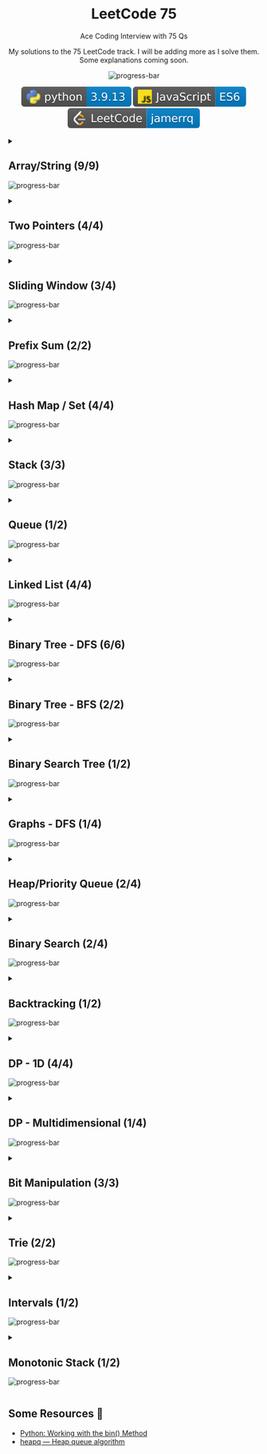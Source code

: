 <div align="center">

# LeetCode 75

Ace Coding Interview with 75 Qs

My solutions to the 75 LeetCode track. I will be adding more as I solve them.
Some explanations coming soon.

![progress-bar](https://progress-bar.dev/76/?title=done%20%2857%2F75%29%0A&width=380)

![Python3](./lib/badges/python.svg)
![JavaScript](./lib/badges/js.svg)
[![LeetCode](./lib/badges/leetcode.svg)](https://leetcode.com/jamerrq/)

</div>

<details>
<summary>

## Array/String (9/9)

![progress-bar](https://progress-bar.dev/100/?title=done&width=400)

</summary>

- [X] [1768. Merge Strings Alternately](./src/array-string/1768/solution.py)
- [X] [1071. Greatest Common Divisor of Strings](./src/array-string/1071/solution.py)
- [X] [1431. Kids With the Greatest Number of Candies](./src/array-string/1431/solution.py)
- [X] [605. Can Place Flowers](./src/array-string/605/solution.py)
- [X] [345. Reverse Vowels of a String](./src/array-string/345/solution.py)
- [X] [151. Reverse Words in a String](./src/array-string/151/solution.py)
- [X] [238. Product of Array Except Self](./src/array-string/238/solution.py)
- [X] [334. Increasing Triplet Subsequence](./src/array-string/334/solution.py)
- [X] [443. String Compression](./src/array-string/443/solution.py)

</details>

<details>

<summary>

## Two Pointers (4/4)

![progress-bar](https://progress-bar.dev/100/?title=done&width=400)

</summary>

- [X] [283. Move Zeroes](./src/two-pointers/283/solution.py)
- [X] [392. Is Subsequence](./src/two-pointers/392/solution.py)
- [X] [11. Container With Most Water](./src/two-pointers/11/solution.py)
- [X] [1679. Max Number of K-Sum Pairs](./src/two-pointers/1679/solution.py)

</details>

<details>

<summary>

## Sliding Window (3/4)

![progress-bar](https://progress-bar.dev/75/?title=done&width=400)

</summary>

- [X] [643. Maximum Average Subarray I](./src/sliding-window/643/solution.py)
- [X] [1456. Maximum Number of Vowels in a Substring of Given Length](./src/sliding-window/1456/solution.py)
<!-- - [ ] [1004. Max Consecutive Ones III](./src/sliding-window/1004/solution.py) -->
- [X] [1493. Longest Subarray of 1's After Deleting One Element](./src/sliding-window/1493/solution.py)

</details>

<details>

<summary>

## Prefix Sum (2/2)

![progress-bar](https://progress-bar.dev/100/?title=done&width=400)

</summary>

- [X] [1732. Find the Highest Altitude](./src/prefix-sum/1732/solution.py)
- [X] [724. Find Pivot Index](./src/prefix-sum/724/solution.py)

</details>

<details>

<summary>

## Hash Map / Set (4/4)

![progress-bar](https://progress-bar.dev/100/?title=done&width=400)

</summary>

- [X] [2215. Find the Difference of Two Arrays](./src/hash-map-set/2215/solution.py)
- [X] [1207. Unique Number of Occurrences](./src/hash-map-set/1207/solution.py)
- [X] [1657. Determine if Two Strings Are Close](./src/hash-map-set/1657/solution.py)
- [X] [2352. Equal Row and Column Pairs](./src/hash-map-set/2352/solution.py)

</details>

<details>

<summary>

## Stack (3/3)

![progress-bar](https://progress-bar.dev/100/?title=done&width=400)

</summary>

- [X] [2390. Removing Stars From a String](./src/stack/2390/solution.py)
- [X] [735. Asteroid Collision](./src/stack/735/solution.py)
- [X] [394. Decode String](./src/stack/394/solution.js)

</details>

<details>

<summary>

## Queue (1/2)

![progress-bar](https://progress-bar.dev/50/?title=done&width=400)

</summary>

- [X] [933. Number of Recent Calls](./src/queue/933/solution.py)
<!-- - [ ] Dota2 Senate -->

</details>

<details>

<summary>

## Linked List (4/4)

![progress-bar](https://progress-bar.dev/100/?title=done&width=400)

</summary>

- [X] [2095. Delete the Middle Node of a Linked List](./src/linked-list/2095/solution.py)
- [X] [328. Odd Even Linked List](./src/linked-list/328/solution.py)
- [X] [206. Reverse Linked List](./src/linked-list/206/solution.py)
- [X] [2130. Maximum Twin Sum of a Linked List](./src/linked-list/2130/solution.py)

</details>

<details>

<summary>

## Binary Tree - DFS (6/6)

![progress-bar](https://progress-bar.dev/100/?title=done&width=400)

</summary>

- [X] [104. Maximum Depth of Binary Tree](./src/binary-tree-dfs/104/solution.py)
- [X] [872. Leaf-Similar Trees](./src/binary-tree-dfs/872/solution.py)
- [X] [1448. Count Good Nodes in Binary Tree](./src/binary-tree-dfs/1448/solution.py)
- [X] [437. Path Sum III](./src/binary-tree-dfs/437/solution.py)
- [X] [1372. Longest ZigZag Path in a Binary Tree](./src/binary-tree-dfs/1372/solution.py)
- [X] [236. Lowest Common Ancestor of a Binary Tree](./src/binary-tree-dfs/236/solution.py)

</details>

<details>

<summary>

## Binary Tree - BFS (2/2)

![progress-bar](https://progress-bar.dev/100/?title=done&width=400)

</summary>

- [X] [199. Binary Tree Right Side View](./src/binary-tree-bfs/199/solution.py)
- [X] [1161. Maximum Level Sum of a Binary Tree](./src/binary-tree-bfs/1161/solution.py)

</details>

<details>

<summary>

## Binary Search Tree (1/2)

![progress-bar](https://progress-bar.dev/50/?title=done&width=400)

</summary>

- [X] [700. Search in a Binary Search Tree](./src/binary-search-tree/700/solution.py)
<!-- - [ ] [450. Delete Node in a BST] -->

</details>

<details>

<summary>

## Graphs - DFS (1/4)

![progress-bar](https://progress-bar.dev/25/?title=done&width=400)

</summary>

- [X] [841. Keys and Rooms](./src/graphs-dfs/841/solution.py)

</details>

<details>

<summary>

## Heap/Priority Queue (2/4)

![progress-bar](https://progress-bar.dev/50/?title=done&width=400)

</summary>

- [X] [215. Kth Largest Element in an Array](./src/heap-priority-queue/215/solution.py)
- [X] [2336. Smallest Number in Infinite Set](./src/heap-priority-queue/2336/solution.py)

</details>

<details>

<summary>

## Binary Search (2/4)

![progress-bar](https://progress-bar.dev/25/?title=done&width=400)

</summary>

- [X] [374. Guess Number Higher or Lower](./src/binary-search/374/solution.py)
- [X] [162. Find Peak Element](./src/binary-search/162/solution.py)

</details>

<details>

<summary>

## Backtracking (1/2)

![progress-bar](https://progress-bar.dev/50/?title=done&width=400)

</summary>

- [X] [17. Letter Combinations of a Phone Number](./src/backtracking/17/solution.py)

</details>

<details>

<summary>

## DP - 1D (4/4)

![progress-bar](https://progress-bar.dev/100/?title=done&width=400)

</summary>

- [X] [1137. N-th Tribonacci Number](./src/dp-1d/1137/solution.py)
- [X] [746. Min Cost Climbing Stairs](./src/dp-1d/746/solution.py)
- [X] [198. House Robber](./src/dp-1d/198/solution.py)
- [X] [790. Domino and Tromino Tiling](./src/dp-1d/790/solution.py)

</details>

<details>

<summary>

## DP - Multidimensional (1/4)

![progress-bar](https://progress-bar.dev/25/?title=done&width=400)

</summary>

- [X] [62. Unique Paths](./src/dp-multidimensional/62/solution.py)

</details>

<details>

<summary>

## Bit Manipulation (3/3)

![progress-bar](https://progress-bar.dev/100/?title=done&width=400)

</summary>

- [X] [338. Counting Bits](./src/bit-manipulation/338/solution.py)
- [X] [136. Single Number](./src/bit-manipulation/136/solution.py)
- [X] [1318. Minimum Flips to Make a OR b Equal to c](./src/bit-manipulation/1318/solution.py)

</details>

<details>

<summary>

## Trie (2/2)

![progress-bar](https://progress-bar.dev/100/?title=done&width=400)

</summary>

- [X] [208. Implement Trie (Prefix Tree)](./src/trie/208/solution.py)
- [X] [1268. Search Suggestions System](./src/trie/1268/solution.py)


</details>

<details>

<summary>

## Intervals (1/2)

![progress-bar](https://progress-bar.dev/50/?title=done&width=400)

</summary>

- [X] [435. Non-overlapping Intervals](./src/intervals/435/solution.py)

</details>

<details>

<summary>

## Monotonic Stack (1/2)

![progress-bar](https://progress-bar.dev/50/?title=done&width=400)

</summary>

- [X] [739. Daily Temperatures](./src/monotonic-stack/739/solution.py)

</details>

## Some Resources 📕

- [Python: Working with the bin() Method](https://reintech.io/blog/python-bin-method-tutorial)
- [heapq — Heap queue algorithm](https://docs.python.org/3/library/heapq.html)

